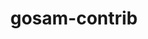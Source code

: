 ---
title: "gosam-contrib"
layout: cache
categories: [package, develop-2025-02-16]
meta: {"compilers": ["gcc@=11.4.0"], "num_specs": 1, "num_specs_by_stack": {"hep": 1, "root": 1}, "oss": ["ubuntu22.04"], "platforms": ["linux"], "stacks": ["hep", "root"], "targets": ["x86_64_v3"], "versions": ["2.0"]}
spec_details: [{"compiler": "gcc@=11.4.0", "hash": "jxxhiuybvrh3t4gk4p3au3xyd44l73gj", "os": "ubuntu22.04", "platform": "linux", "size": "-", "stacks": ["hep", "root"], "tarball": "https://binaries.spack.io/develop-2025-02-16/build_cache/linux-ubuntu22.04-x86_64_v3/gcc-11.4.0/gosam-contrib-2.0/linux-ubuntu22.04-x86_64_v3-gcc-11.4.0-gosam-contrib-2.0-jxxhiuybvrh3t4gk4p3au3xyd44l73gj.spack", "target": "x86_64_v3", "variants": ["build_system=autotools", "libs=shared,static", "~pic"], "versions": ["2.0"]}]
---